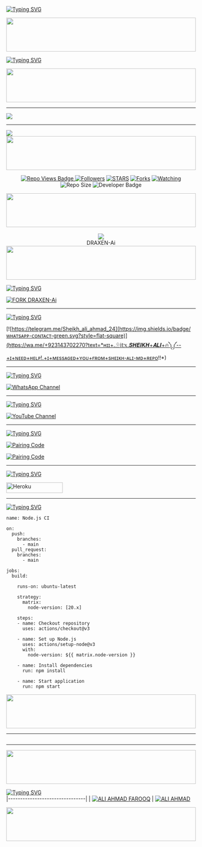 <a href="https://git.io/typing-svg"><img src="https://readme-typing-svg.demolab.com?font=Black+Ops+One&size=100&pause=1000&color=FFC900&center=true&width=1000&height=200&lines=DRAXEN-Ai" alt="Typing SVG" /></a>
  </p>
 <img src="https://i.imgur.com/dBaSKWF.gif" height="90" width="100%">

[![Typing SVG](https://readme-typing-svg.herokuapp.com?font=Rockstar-ExtraBold&size=30&pause=1000&color=0000FF&center=true&vCenter=true&width=815&height=60&lines=▇+▇+▇+▇+▇+▇+▇)](https://git.io/typing-svg)


 <p align="center">
  <a href="#"><img src="http://readme-typing-svg.herokuapp.com?font=Rockstar-ExtraBold&color=F00&center=true&vCenter=true&multiline=false&lines=sʜᴇɪɪᴋʜ+ᴀʟɪ+ᴡʜᴀᴛsᴀᴘᴘ+ʙᴏᴛ+ᴅᴇᴠᴇʟᴏᴘᴇʀ" alt="">
<img src="https://i.imgur.com/dBaSKWF.gif" height="90" width="100%">

------------

<img align="center" height="auto"
src="https://cardivo.vercel.app/api?name=DRAXEN-Ai%20%20&description=💫THE%20WORLD%20BEST%20WHATSAPP%20BOT%★%20CREATED%20BY%20DRAXEN%20%20%20%20%20%20OWNER%20DRAXEN%20A
%20♥️&image=https://files.catbox.moe/c855r3.jpg/8490.jpg?v=4&backgroundColor=%23ecf0f1&github=abdallahsalimjuma&pattern=leaf&colorPattern=%23eaeaea"/>

<hr>
<img src="https://readme-typing-svg.herokuapp.com?size=33&width=1000&lines=𝐖𝐄𝐋𝐂𝐎𝐌𝐄+𝐓𝐎+DRAXEN-Ai...;𝐂𝐑𝐄𝐀𝐓𝐄𝐃+𝐁𝐘+𝐀𝐋𝐈+𝐀𝐇𝐌𝐀𝐃+𝐅𝐀𝐑𝐎𝐎𝐐...;𝐖𝐎𝐑𝐋𝐃+𝐁𝐄𝐒𝐓+𝐖𝐇𝐀𝐓𝐒𝐀𝐏𝐏+𝐁𝐎𝐓...;𝐒𝐈𝐌𝐏𝐋𝐄+𝐉𝐀𝐕𝐀+𝐒𝐂𝐑𝐈𝐏𝐓+𝐁𝐎𝐓...;𝐒𝐈𝐌𝐏𝐋𝐄+𝐀𝐍𝐃+𝐅𝐀𝐒𝐓+𝐃𝐄𝐏𝐋𝐎𝐘...;𝐓𝐇𝐀𝐍𝐊𝐒+𝐘𝐎𝐔+𝐅𝐎𝐑+𝐔𝐒𝐈𝐍𝐆+DRAXEN-Ai..."

<br>

<img src="https://i.imgur.com/dBaSKWF.gif" height="90" width="100%">
</p>
  <p align="center">
   <!-- Repo Views -->
  <img src="https://hits.seeyoufarm.com/api/count/incr/badge.svg?url=https%3A%2F%2Fgithub.com%2Fabdallahsalimjuma%2FDRAXEN-Ai&count_bg=%2379C83D&title_bg=%23555555&icon=gitpod.svg&icon_color=%23E7E7E7&title=Views&edge_flat=false" alt="Repo Views Badge">
 <a href="https://github.com/abdallahsalimjuma?tab=followers"><img title="Followers" src="https://img.shields.io/github/followers/abdallahsalimjumalabel=Followers&style=social"></a>
<a href="https://github.com/abdallahsalimjuma/DRAXEN-Ai/stargazers/"><img title="STARS" src="https://img.shields.io/github/stars/abdallahsalimjuma/DRAXEN-Ai?&style=social"></a>
<a href="https://github.com/abdallahsalimjuma/DRAXEN-Ai/network/members"><img title="Forks" src="https://img.shields.io/github/forks/abdallahsalimjuma/DRAXEN+Ai?style=social"></a>
<a href="https://github.com/abdallahsalimjuma/DRAXEN-Ai/watchers"><img title="Watching" src="https://img.shields.io/github/watchers/abdallahsalimjuma/DRAXEN-Ai?label=Watching&style=social"></a>
<!-- Repo Size -->
  <img src="https://img.shields.io/github/repo-size/abdallahsalimjuma-2402/DRAXEN-Ai?color=gold&label=Repo%20Size&style=plastic" alt="Repo Size">
  <!-- Developer -->
  <img src="https://img.shields.io/static/v1?label=OWNER&message=DRAXEN%20%20&color=pink&style=plastic" alt="Developer Badge">
</p>
<p align='center'>
</p>
<img src="https://i.imgur.com/dBaSKWF.gif" height="90" width="100%">
<div align="center"><br> <img src="https://profile-counter.glitch.me/DRAXEN-Ai/count.svg" /><br>DRAXEN-Ai</div>
<img src="https://i.imgur.com/dBaSKWF.gif" height="90" width="100%">

[![Typing SVG](https://readme-typing-svg.herokuapp.com?font=Rockstar-ExtraBold&color=blue&lines=𝐅𝐎𝐑𝐊+𝐀𝐍𝐃+𝐒𝐓𝐀𝐑+𝐑𝐄𝐏𝐎)](https://git.io/typing-svg)

[![FORK DRAXEN-Ai](https://img.shields.io/badge/FORK%20-DRAXEN%20Ai%20FF00F8)](https://github.com/abdallahsalimjuma/DRAXEN-Ai/fork)

---------------- 

[![Typing SVG](https://readme-typing-svg.herokuapp.com?font=Rockstar-ExtraBold&color=blue&lines=𝐂𝐎𝐍𝐓𝐀𝐂𝐓+𝐌𝐄+𝐅𝐎𝐑+𝐇𝐄𝐋𝐏)](https://git.io/typing-svg)

[![https://telegram.me/Sheikh_ali_ahmad_24](https://img.shields.io/badge/ᴡʜᴀᴛsᴀᴘᴘ-ᴄᴏɴᴛᴀᴄᴛ-green.svg?style=flat-square)](https://wa.me/+923143702270?text=*ʜɪɪ+𓄂𝕚𝕥𝕩.𝑺𝑯𝑬𝑰𝑲𝑯+𝑨𝑳𝑰+🔥༽༼--+ɪ+ɴᴇᴇᴅ+ʜᴇʟᴘ!.+ɪ+ᴍᴇssᴀɢᴇᴅ+ʏᴏᴜ+ғʀᴏᴍ+sʜᴇɪᴋʜ-ᴀʟɪ-ᴍᴅ+ʀᴇᴘᴏ!!*)

----------------

[![Typing SVG](https://readme-typing-svg.herokuapp.com?font=Rockstar-ExtraBold&color=blue&lines=𝐅𝐎𝐋𝐋𝐎𝐖+𝐎𝐔𝐑+𝐂𝐇𝐀𝐍𝐍𝐄𝐋)](https://git.io/typing-svg)

<div align="left">
  
[![WhatsApp Channel](https://img.shields.io/badge/Follow-WhatsApp%20Channel-darkgreen?style=for-the-badge&logo=whatsapp)](https://whatsapp.com/channel/0029Vao1lnR1nozDF8jBNh3B)
</div>

----------------

[![Typing SVG](https://readme-typing-svg.herokuapp.com?font=Rockstar-ExtraBold&color=blue&lines=𝐒𝐔𝐁𝐒𝐂𝐑𝐈𝐁𝐄+𝐎𝐔𝐑+𝐂𝐇𝐀𝐍𝐍𝐄𝐋)](https://git.io/typing-svg)

<div align="left">

[![YouTube Channel](https://img.shields.io/badge/Subscribe-Youtube%20Channel-darkblue?style=for-the-badge&logo=youtube)](https://youtube.com/@sheikh-ali-2412?si=0WslRm5BX7pUymxX)
</div>

----------------

[![Typing SVG](https://readme-typing-svg.herokuapp.com?font=Rockstar-ExtraBold&color=blue&lines=𝐒𝐄𝐒𝐒𝐈𝐎𝐍+𝐈𝐃+𝐒𝐈𝐓𝐄+𝐈𝐒+𝐇𝐄𝐑𝐄)](https://git.io/typing-svg)

<p align="left">
<a href='https://sheikh-ali-pair-2-7c08b07b7cab.herokuapp.com' target="_blank">
  <img alt='Pairing Code' src='https://img.shields.io/badge/Get%20Pairing%20Code-FF0000?style=for-the-badge&logo=opencv&logoColor=black'/>
</a>

<p align="left">
<a href='https://sheikh-ali-md-pair.onrender.com' target="_blank">
  <img alt='Pairing Code' src='https://img.shields.io/badge/Get%20Pairing%20Code-FFC900?style=for-the-badge&logo=opencv&logoColor=black'/>
</a>


----------------

[![Typing SVG](https://readme-typing-svg.herokuapp.com?font=Rockstar-ExtraBold&color=blue&lines=𝐃𝐄𝐏𝐋𝐎𝐘+𝐎𝐍+𝐇𝐄𝐑𝐎𝐊𝐔)](https://git.io/typing-svg)

<p align="left">
<a href='https://dashboard.heroku.com/new?template=https://github.com/SHEIKH-ALI-2402/SHEIKH-ALI-MD/tree/main' target="_blank"><img alt='Heroku' src='https://img.shields.io/badge/-heroku ‎ deploy-6971FF?style=for-the-badge&logo=heroku&logoColor=white'/< width=150 height=28/p></a>

----------------

[![Typing SVG](https://readme-typing-svg.herokuapp.com?font=Rockstar-traBold&color=blue&lines=𝐃𝐄𝐏𝐋𝐎𝐘+𝐎𝐍+𝐖𝐎𝐑𝐊𝐅𝐋𝐎𝐖𝐒)](https://git.io/typing-svg)
```
name: Node.js CI

on:
  push:
    branches:
      - main
  pull_request:
    branches:
      - main

jobs:
  build:

    runs-on: ubuntu-latest

    strategy:
      matrix:
        node-version: [20.x]

    steps:
    - name: Checkout repository
      uses: actions/checkout@v3

    - name: Set up Node.js
      uses: actions/setup-node@v3
      with:
        node-version: ${{ matrix.node-version }}

    - name: Install dependencies
      run: npm install

    - name: Start application
      run: npm start
```

<img src="https://i.imgur.com/dBaSKWF.gif" height="90" width="100%">

</details>
<hr>
<img src="http://readme-typing-svg.herokuapp.com?color=d1fa02&center=true&vCenter=true&multiline=false&lines=𝐂𝐑𝐄𝐀𝐓𝐄𝐃+𝐁𝐘+𝐀𝐋𝐈+𝐀𝐇𝐌𝐀𝐃+𝐅𝐀𝐑𝐎𝐎𝐐" alt="">
<hr>

<img src="https://i.imgur.com/dBaSKWF.gif" height="90" width="100%">

[![Typing SVG](https://readme-typing-svg.herokuapp.com?color=FF0097&center=true&vCenter=true&multiline=false&lines=𝐎𝐖𝐍𝐄𝐑+:+𝐀𝐋𝐈+𝐀𝐇𝐌𝐀𝐃+𝐅𝐀𝐑𝐎𝐎𝐐)](https://git.io/typing-svg)              
|--------------------------------|
| [![ALI AHMAD FAROOQ](https://i.ibb.co/yc3j9Qdw/8490.jpg)](https://github.com/SHEIKH-ALI-2402/SHEIKH-ALI-MD) | [![ALI AHMAD](https://i.imghippo.com/files/yFpQ9125wYo.jpg)](https://github.com/SHEIKH-ALI-2402/SHEIKH-ALI-MD)

<img src="https://i.imgur.com/dBaSKWF.gif" height="90" width="100%">
